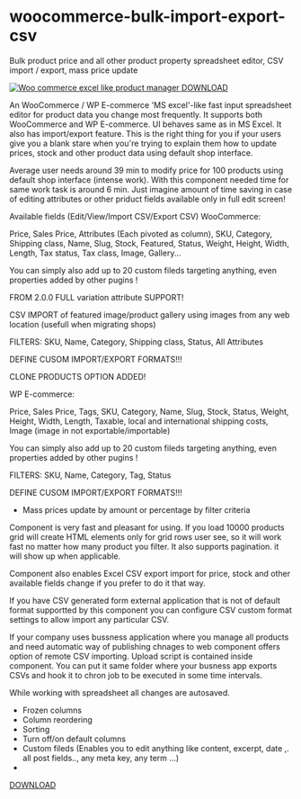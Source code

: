 # woocommerce-bulk-import-export-csv
Bulk product price and all other product property spreadsheet editor, CSV import / export, mass price update

<a href="http://holest.com/index.php/holest-outsourcing/joomla-wordpress/excel-like-manager-for-woocommerce-and-wp-e-commerce.html">
<img style="max-width: 100%;" src="http://holest.com/images/woo.jpg" alt="Woo commerce excel like product manager">
</a>

<a href="http://holest.com/index.php/holest-outsourcing/joomla-wordpress/excel-like-manager-for-woocommerce-and-wp-e-commerce.html">
DOWNLOAD
</a>

An WooCommerce / WP E-commerce 'MS excel'-like fast input spreadsheet editor for product data you change most frequently. It supports both WooCommerce and WP E-commerce. UI behaves same as in MS Excel. It also has import/export feature. This is the right thing for you if your users give you a blank stare when you're trying to explain them how to update prices, stock and other product data using default shop interface.

Average user needs around 39 min to modify price for 100 products using default shop interface (intense work). With this component needed time for same work task is around 6 min. Just imagine amount of time saving in case of editing attributes or other priduct fields available only in full edit screen!

 

Available fields (Edit/View/Import CSV/Export CSV)
WooCommerce:

Price, Sales Price, Attributes (Each pivoted as column), SKU, Category, Shipping class, Name, Slug, Stock, Featured, Status, Weight, Height, Width, Length, Tax status, Tax class, Image, Gallery...

You can simply also add up to 20 custom fileds targeting anything, even properties added by other pugins !

FROM 2.0.0 FULL variation attribute SUPPORT!

CSV IMPORT of featured image/product gallery using images from any web location (usefull when migrating shops)

FILTERS: SKU, Name, Category, Shipping class, Status, All Attributes

DEFINE CUSOM IMPORT/EXPORT FORMATS!!!

CLONE PRODUCTS OPTION ADDED! 

WP E-commerce:

Price, Sales Price, Tags, SKU, Category, Name, Slug, Stock, Status, Weight, Height, Width, Length, Taxable, local and international shipping costs, Image (image in not exportable/importable)

You can simply also add up to 20 custom fileds targeting anything, even properties added by other pugins !

FILTERS: SKU, Name, Category, Tag, Status

DEFINE CUSOM IMPORT/EXPORT FORMATS!!!

 + Mass prices update by amount or percentage by filter criteria

 

Component is very fast and pleasant for using. If you load 10000 products grid will create HTML elements only for grid rows user see, so it will work fast no matter how many product you filter. It also supports pagination. it will show up when applicable.

 
Component also enables Excel CSV export import for price, stock and other available fields change if you prefer to do it that way.
 
If you have CSV generated form external application that is not of default format supportted by this component you can configure CSV custom format settings  to allow import any particular CSV.
 
 
 
If your company uses bussness application where you manage all products and need automatic way of publishing chnages to web component offers option of remote CSV importing. Upload script is contained inside component. You can put it same folder where your busness app exports CSVs and hook it to chron job to be executed in some time intervals. 
 
While working with spreadsheet all changes are autosaved. 
 
- Frozen columns
- Column reordering
- Sorting
- Turn off/on default columns
- Custom fileds (Enables you to edit anything like content, excerpt, date ,. all post fields.., any meta key, any term ...)
- 
<a href="http://holest.com/index.php/holest-outsourcing/joomla-wordpress/excel-like-manager-for-woocommerce-and-wp-e-commerce.html">
DOWNLOAD
</a>
